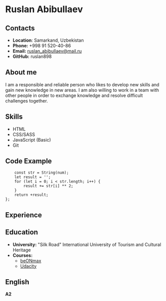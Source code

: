 # Ruslan Abibullaev

## Contacts
 * **Location**: Samarkand, Uzbekistan
 * **Phone:** +998 91 520-40-86
 * **Email:** ruslan_abibullaev@mail.ru
 * **GitHub:** ruslan898

## About me
I am a responsible and reliable person who likes to develop new skills and gain new knowledge in new areas.
I am also willing to work in a team with other people in order to exchange knowledge and resolve difficult challenges together.

## Skills
 * HTML
 * CSS/SASS
 * JavaScript (Basic)
 * Git

## Code Example

```function squareDigits(num) {
    const str = String(num);
    let result = '';
    for (let i = 0; i < str.length; i++) {
        result += str[i] ** 2;
    }
    return +result; 
};
```

## Experience
## Education
 * **University:** "Silk Road" International University of Tourism and Cultural Heritage
 * **Courses:** 
     * [beONmax](https://beonmax.com/)
     * [Udacity](https://www.udacity.com/)

## English 
**A2**